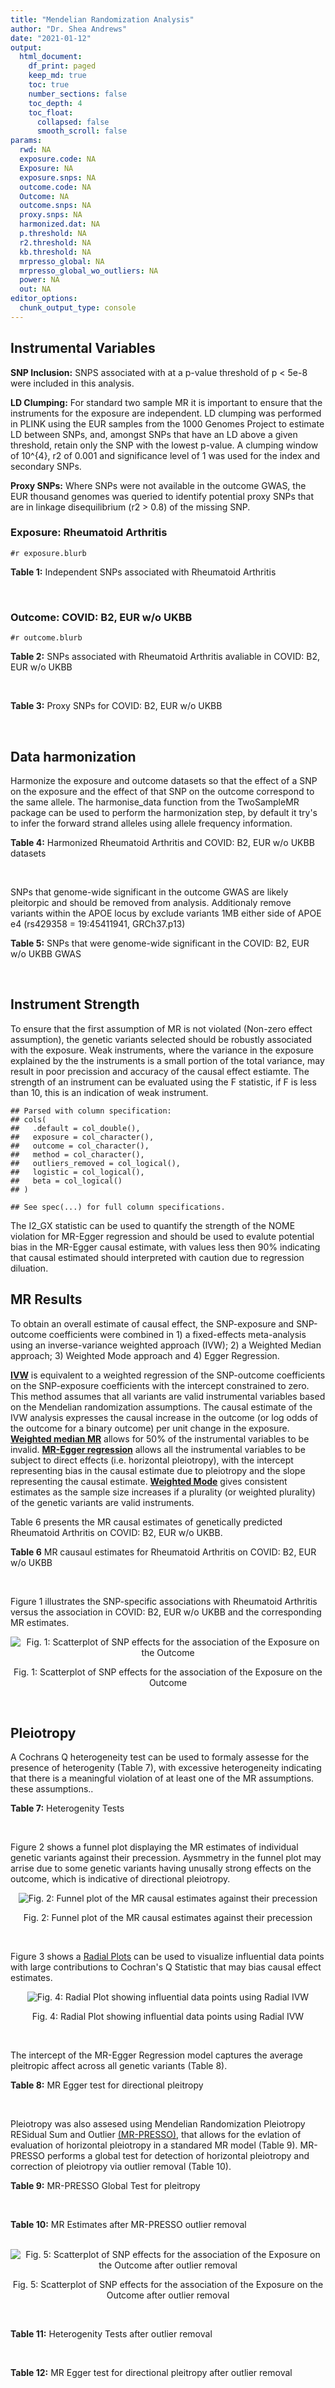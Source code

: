 ```yaml
---
title: "Mendelian Randomization Analysis"
author: "Dr. Shea Andrews"
date: "2021-01-12"
output:
  html_document:
    df_print: paged
    keep_md: true
    toc: true
    number_sections: false
    toc_depth: 4
    toc_float:
      collapsed: false
      smooth_scroll: false
params:
  rwd: NA
  exposure.code: NA
  Exposure: NA
  exposure.snps: NA
  outcome.code: NA
  Outcome: NA
  outcome.snps: NA
  proxy.snps: NA
  harmonized.dat: NA
  p.threshold: NA
  r2.threshold: NA
  kb.threshold: NA
  mrpresso_global: NA
  mrpresso_global_wo_outliers: NA
  power: NA
  out: NA
editor_options:
  chunk_output_type: console
---
```







## Instrumental Variables
**SNP Inclusion:** SNPS associated with at a p-value threshold of p < 5e-8 were included in this analysis.
<br>

**LD Clumping:** For standard two sample MR it is important to ensure that the instruments for the exposure are independent. LD clumping was performed in PLINK using the EUR samples from the 1000 Genomes Project to estimate LD between SNPs, and, amongst SNPs that have an LD above a given threshold, retain only the SNP with the lowest p-value. A clumping window of 10^{4}, r2 of 0.001 and significance level of 1 was used for the index and secondary SNPs.
<br>

**Proxy SNPs:** Where SNPs were not available in the outcome GWAS, the EUR thousand genomes was queried to identify potential proxy SNPs that are in linkage disequilibrium (r2 > 0.8) of the missing SNP.
<br>

### Exposure: Rheumatoid Arthritis
`#r exposure.blurb`
<br>

**Table 1:** Independent SNPs associated with Rheumatoid Arthritis
<div data-pagedtable="false">
  <script data-pagedtable-source type="application/json">
{"columns":[{"label":["SNP"],"name":[1],"type":["chr"],"align":["left"]},{"label":["CHROM"],"name":[2],"type":["dbl"],"align":["right"]},{"label":["POS"],"name":[3],"type":["dbl"],"align":["right"]},{"label":["REF"],"name":[4],"type":["chr"],"align":["left"]},{"label":["ALT"],"name":[5],"type":["chr"],"align":["left"]},{"label":["AF"],"name":[6],"type":["dbl"],"align":["right"]},{"label":["BETA"],"name":[7],"type":["dbl"],"align":["right"]},{"label":["SE"],"name":[8],"type":["dbl"],"align":["right"]},{"label":["Z"],"name":[9],"type":["dbl"],"align":["right"]},{"label":["P"],"name":[10],"type":["dbl"],"align":["right"]},{"label":["N"],"name":[11],"type":["dbl"],"align":["right"]},{"label":["TRAIT"],"name":[12],"type":["chr"],"align":["left"]}],"data":[{"1":"rs187786174","2":"1","3":"2523811","4":"G","5":"A","6":"0.0204778","7":"-0.11653382","8":"0.015306122","9":"-7.613543","10":"2.2e-10","11":"58284","12":"Rheumatoid_Arthritis"},{"1":"rs2240336","2":"1","3":"17674402","4":"C","5":"T","6":"0.3954930","7":"-0.10536052","8":"0.015306122","9":"-6.883554","10":"1.4e-09","11":"58284","12":"Rheumatoid_Arthritis"},{"1":"rs28411352","2":"1","3":"38278579","4":"C","5":"T","6":"0.2434500","7":"0.10436002","8":"0.022959184","9":"4.545458","10":"5.2e-09","11":"58284","12":"Rheumatoid_Arthritis"},{"1":"rs2476601","2":"1","3":"114377568","4":"A","5":"G","6":"0.8679250","7":"-0.59332700","8":"0.043367347","9":"-13.681400","10":"1.6e-149","11":"58284","12":"Rheumatoid_Arthritis"},{"1":"rs61828284","2":"1","3":"173299743","4":"C","5":"T","6":"0.0550693","7":"-0.19845094","8":"0.028061224","9":"-7.072070","10":"8.7e-09","11":"58284","12":"Rheumatoid_Arthritis"},{"1":"rs34695944","2":"2","3":"61124850","4":"T","5":"C","6":"0.3807150","7":"0.11653400","8":"0.015306122","9":"7.613540","10":"4.4e-14","11":"58284","12":"Rheumatoid_Arthritis"},{"1":"rs2661798","2":"2","3":"65635688","4":"A","5":"T","6":"0.3834450","7":"0.09431070","8":"0.015306122","9":"6.161630","10":"1.1e-09","11":"58284","12":"Rheumatoid_Arthritis"},{"1":"rs9653442","2":"2","3":"100825367","4":"C","5":"T","6":"0.5316020","7":"-0.10536052","8":"0.015306122","9":"-6.883554","10":"3.6e-12","11":"58284","12":"Rheumatoid_Arthritis"},{"1":"rs13426947","2":"2","3":"191933254","4":"G","5":"A","6":"0.1827410","7":"0.13102826","8":"0.022959184","9":"5.707009","10":"2.4e-12","11":"58284","12":"Rheumatoid_Arthritis"},{"1":"rs3087243","2":"2","3":"204738919","4":"G","5":"A","6":"0.3997100","7":"-0.13926207","8":"0.015306122","9":"-9.098455","10":"9.2e-20","11":"58284","12":"Rheumatoid_Arthritis"},{"1":"rs4452313","2":"3","3":"17047032","4":"A","5":"T","6":"0.2911230","7":"0.10536100","8":"0.015306122","9":"6.883550","10":"2.7e-10","11":"58284","12":"Rheumatoid_Arthritis"},{"1":"rs9310852","2":"3","3":"27784997","4":"A","5":"G","6":"0.4663500","7":"0.08338160","8":"0.015306122","9":"5.447600","10":"3.2e-08","11":"58284","12":"Rheumatoid_Arthritis"},{"1":"rs73081554","2":"3","3":"58302935","4":"C","5":"T","6":"0.0746377","7":"0.16551444","8":"0.035714286","9":"4.634404","10":"4.7e-08","11":"58284","12":"Rheumatoid_Arthritis"},{"1":"rs34046593","2":"4","3":"26111593","4":"G","5":"A","6":"0.2991580","7":"0.13976194","8":"0.020408163","9":"6.848335","10":"9.2e-17","11":"58284","12":"Rheumatoid_Arthritis"},{"1":"rs7731626","2":"5","3":"55444683","4":"G","5":"A","6":"0.3155110","7":"-0.19845094","8":"0.017857143","9":"-11.113253","10":"7.9e-23","11":"58284","12":"Rheumatoid_Arthritis"},{"1":"rs2561477","2":"5","3":"102608924","4":"G","5":"A","6":"0.3092130","7":"-0.10536052","8":"0.015306122","9":"-6.883554","10":"5.2e-10","11":"58284","12":"Rheumatoid_Arthritis"},{"1":"rs75599496","2":"6","3":"29205139","4":"G","5":"A","6":"0.0732724","7":"0.26236426","8":"0.038265306","9":"6.856453","10":"9.3e-18","11":"58284","12":"Rheumatoid_Arthritis"},{"1":"rs73432769","2":"6","3":"30716170","4":"C","5":"T","6":"0.0184850","7":"0.35065687","8":"0.066326531","9":"5.286827","10":"2.3e-13","11":"58284","12":"Rheumatoid_Arthritis"},{"1":"rs7754520","2":"6","3":"31906505","4":"C","5":"T","6":"0.0691295","7":"-0.57981850","8":"0.017857143","9":"-32.469836","10":"2.5e-75","11":"58284","12":"Rheumatoid_Arthritis"},{"1":"rs9296009","2":"6","3":"32114515","4":"A","5":"T","6":"0.1878170","7":"0.59783700","8":"0.007653061","9":"78.117400","10":"1.0e-250","11":"58284","12":"Rheumatoid_Arthritis"},{"1":"rs2858329","2":"6","3":"32658801","4":"A","5":"G","6":"0.4728350","7":"0.47803600","8":"0.010204082","9":"46.847500","10":"4.9e-204","11":"58284","12":"Rheumatoid_Arthritis"},{"1":"rs9277398","2":"6","3":"33051280","4":"T","5":"C","6":"0.2576700","7":"-0.35065700","8":"0.025510204","9":"-13.745700","10":"1.3e-86","11":"58284","12":"Rheumatoid_Arthritis"},{"1":"rs9277956","2":"6","3":"33211790","4":"G","5":"C","6":"0.1124360","7":"0.24846100","8":"0.017857143","9":"13.913800","10":"1.1e-32","11":"58284","12":"Rheumatoid_Arthritis"},{"1":"rs3799963","2":"6","3":"44231479","4":"G","5":"C","6":"0.0456204","7":"0.28768200","8":"0.038265306","9":"7.518090","10":"3.3e-08","11":"58284","12":"Rheumatoid_Arthritis"},{"1":"rs17264332","2":"6","3":"138005515","4":"A","5":"G","6":"0.2031930","7":"0.16251900","8":"0.015306122","9":"10.617900","10":"7.1e-19","11":"58284","12":"Rheumatoid_Arthritis"},{"1":"rs212389","2":"6","3":"159489791","4":"G","5":"A","6":"0.6965900","7":"0.09531018","8":"0.017857143","9":"5.337370","10":"1.1e-09","11":"58284","12":"Rheumatoid_Arthritis"},{"1":"rs1571878","2":"6","3":"167540842","4":"C","5":"T","6":"0.5631370","7":"-0.11653382","8":"0.012755102","9":"-9.136251","10":"4.9e-15","11":"58284","12":"Rheumatoid_Arthritis"},{"1":"rs3778753","2":"7","3":"128580042","4":"A","5":"G","6":"0.4340900","7":"0.11653400","8":"0.012755102","9":"9.136250","10":"4.2e-12","11":"58284","12":"Rheumatoid_Arthritis"},{"1":"rs11574914","2":"9","3":"34710338","4":"G","5":"A","6":"0.2992700","7":"0.12221763","8":"0.017857143","9":"6.844187","10":"1.5e-13","11":"58284","12":"Rheumatoid_Arthritis"},{"1":"rs10985070","2":"9","3":"123636121","4":"C","5":"A","6":"0.5272530","7":"-0.08338161","8":"0.015306122","9":"-5.447598","10":"1.7e-08","11":"58284","12":"Rheumatoid_Arthritis"},{"1":"rs706778","2":"10","3":"6098949","4":"C","5":"T","6":"0.4382760","7":"0.10436002","8":"0.017857143","9":"5.844161","10":"7.1e-12","11":"58284","12":"Rheumatoid_Arthritis"},{"1":"rs537544","2":"10","3":"8108382","4":"C","5":"T","6":"0.6293170","7":"-0.11653382","8":"0.015306122","9":"-7.613543","10":"8.0e-11","11":"58284","12":"Rheumatoid_Arthritis"},{"1":"rs12764378","2":"10","3":"63800004","4":"G","5":"A","6":"0.1825770","7":"0.13102826","8":"0.020408163","9":"6.420385","10":"1.9e-13","11":"58284","12":"Rheumatoid_Arthritis"},{"1":"rs10790268","2":"11","3":"118729391","4":"A","5":"G","6":"0.7762200","7":"0.16251900","8":"0.017857143","9":"9.101060","10":"3.3e-15","11":"58284","12":"Rheumatoid_Arthritis"},{"1":"rs9603608","2":"13","3":"40318819","4":"A","5":"C","6":"0.3852190","7":"-0.10436000","8":"0.017857143","9":"-5.844160","10":"7.6e-11","11":"58284","12":"Rheumatoid_Arthritis"},{"1":"rs8032939","2":"15","3":"38834033","4":"T","5":"C","6":"0.2649730","7":"0.11653400","8":"0.015306122","9":"7.613540","10":"2.4e-12","11":"58284","12":"Rheumatoid_Arthritis"},{"1":"rs8026898","2":"15","3":"69991417","4":"G","5":"A","6":"0.2595490","7":"0.14842001","8":"0.017857143","9":"8.311520","10":"2.4e-17","11":"58284","12":"Rheumatoid_Arthritis"},{"1":"rs13330176","2":"16","3":"86019087","4":"T","5":"A","6":"0.2022250","7":"0.11332869","8":"0.022959184","9":"4.936094","10":"9.0e-09","11":"58284","12":"Rheumatoid_Arthritis"},{"1":"rs59716545","2":"17","3":"38031857","4":"T","5":"G","6":"0.4167600","7":"0.09431070","8":"0.015306122","9":"6.161630","10":"2.0e-09","11":"58284","12":"Rheumatoid_Arthritis"},{"1":"rs592390","2":"18","3":"12822314","4":"T","5":"C","6":"0.4455140","7":"-0.09531020","8":"0.017857143","9":"-5.337370","10":"3.8e-09","11":"58284","12":"Rheumatoid_Arthritis"},{"1":"rs74956615","2":"19","3":"10427721","4":"T","5":"A","6":"0.0428850","7":"-0.37106368","8":"0.033163265","9":"-11.188997","10":"3.3e-16","11":"58284","12":"Rheumatoid_Arthritis"},{"1":"rs4239702","2":"20","3":"44749251","4":"T","5":"C","6":"0.7548950","7":"0.13926200","8":"0.015306122","9":"9.098460","10":"4.2e-14","11":"58284","12":"Rheumatoid_Arthritis"},{"1":"rs8133843","2":"21","3":"36738242","4":"G","5":"A","6":"0.6307830","7":"0.09531018","8":"0.020408163","9":"4.670199","10":"6.0e-09","11":"58284","12":"Rheumatoid_Arthritis"},{"1":"rs225433","2":"21","3":"43809418","4":"C","5":"G","6":"0.2398330","7":"-0.12783337","8":"0.020408163","9":"-6.263835","10":"1.8e-08","11":"58284","12":"Rheumatoid_Arthritis"},{"1":"rs2069235","2":"22","3":"39747780","4":"G","5":"A","6":"0.3169090","7":"0.10436002","8":"0.017857143","9":"5.844161","10":"3.0e-10","11":"58284","12":"Rheumatoid_Arthritis"}],"options":{"columns":{"min":{},"max":[10]},"rows":{"min":[10],"max":[10]},"pages":{}}}
  </script>
</div>
<br>

### Outcome: COVID: B2, EUR w/o UKBB
`#r outcome.blurb`
<br>

**Table 2:** SNPs associated with Rheumatoid Arthritis avaliable in COVID: B2, EUR w/o UKBB
<div data-pagedtable="false">
  <script data-pagedtable-source type="application/json">
{"columns":[{"label":["SNP"],"name":[1],"type":["chr"],"align":["left"]},{"label":["CHROM"],"name":[2],"type":["dbl"],"align":["right"]},{"label":["POS"],"name":[3],"type":["dbl"],"align":["right"]},{"label":["REF"],"name":[4],"type":["chr"],"align":["left"]},{"label":["ALT"],"name":[5],"type":["chr"],"align":["left"]},{"label":["AF"],"name":[6],"type":["dbl"],"align":["right"]},{"label":["BETA"],"name":[7],"type":["dbl"],"align":["right"]},{"label":["SE"],"name":[8],"type":["dbl"],"align":["right"]},{"label":["Z"],"name":[9],"type":["dbl"],"align":["right"]},{"label":["P"],"name":[10],"type":["dbl"],"align":["right"]},{"label":["N"],"name":[11],"type":["dbl"],"align":["right"]},{"label":["TRAIT"],"name":[12],"type":["chr"],"align":["left"]}],"data":[{"1":"rs2240336","2":"1","3":"17674402","4":"C","5":"T","6":"0.41500","7":"0.02894000","8":"0.020266","9":"1.42800750","10":"1.533e-01","11":"1557411","12":"COVID_B2__EUR_w/o_UKBB"},{"1":"rs28411352","2":"1","3":"38278579","4":"C","5":"T","6":"0.25710","7":"-0.07038800","8":"0.023744","9":"-2.96445418","10":"3.032e-03","11":"1557411","12":"COVID_B2__EUR_w/o_UKBB"},{"1":"rs2476601","2":"1","3":"114377568","4":"A","5":"G","6":"0.88150","7":"-0.00410340","8":"0.037899","9":"-0.10827199","10":"9.138e-01","11":"1554809","12":"COVID_B2__EUR_w/o_UKBB"},{"1":"rs61828284","2":"1","3":"173299743","4":"C","5":"T","6":"0.07171","7":"0.03184500","8":"0.039204","9":"0.81228956","10":"4.166e-01","11":"1556790","12":"COVID_B2__EUR_w/o_UKBB"},{"1":"rs34695944","2":"2","3":"61124850","4":"T","5":"C","6":"0.36140","7":"-0.01374700","8":"0.020805","9":"-0.66075463","10":"5.088e-01","11":"1557411","12":"COVID_B2__EUR_w/o_UKBB"},{"1":"rs2661798","2":"2","3":"65635688","4":"A","5":"T","6":"0.42630","7":"-0.05113900","8":"0.023510","9":"-2.17520204","10":"2.962e-02","11":"1546734","12":"COVID_B2__EUR_w/o_UKBB"},{"1":"rs9653442","2":"2","3":"100825367","4":"C","5":"T","6":"0.53450","7":"-0.03000300","8":"0.020086","9":"-1.49372697","10":"1.352e-01","11":"1557411","12":"COVID_B2__EUR_w/o_UKBB"},{"1":"rs13426947","2":"2","3":"191933254","4":"G","5":"A","6":"0.20060","7":"0.01735200","8":"0.025041","9":"0.69294357","10":"4.883e-01","11":"1557411","12":"COVID_B2__EUR_w/o_UKBB"},{"1":"rs3087243","2":"2","3":"204738919","4":"G","5":"A","6":"0.41410","7":"-0.03415200","8":"0.019984","9":"-1.70896717","10":"8.746e-02","11":"1556798","12":"COVID_B2__EUR_w/o_UKBB"},{"1":"rs4452313","2":"3","3":"17047032","4":"A","5":"T","6":"0.29760","7":"-0.02156400","8":"0.021537","9":"-1.00125366","10":"3.167e-01","11":"1557411","12":"COVID_B2__EUR_w/o_UKBB"},{"1":"rs9310852","2":"3","3":"27784997","4":"A","5":"G","6":"0.46250","7":"-0.00385770","8":"0.022968","9":"-0.16795977","10":"8.666e-01","11":"1547355","12":"COVID_B2__EUR_w/o_UKBB"},{"1":"rs73081554","2":"3","3":"58302935","4":"C","5":"T","6":"0.06874","7":"-0.02933700","8":"0.048565","9":"-0.60407701","10":"5.458e-01","11":"1547355","12":"COVID_B2__EUR_w/o_UKBB"},{"1":"rs34046593","2":"4","3":"26111593","4":"G","5":"A","6":"0.29980","7":"0.03094600","8":"0.024306","9":"1.27318358","10":"2.029e-01","11":"1547355","12":"COVID_B2__EUR_w/o_UKBB"},{"1":"rs7731626","2":"5","3":"55444683","4":"G","5":"A","6":"0.35440","7":"0.00047532","8":"0.021404","9":"0.02220706","10":"9.823e-01","11":"1556177","12":"COVID_B2__EUR_w/o_UKBB"},{"1":"rs2561477","2":"5","3":"102608924","4":"G","5":"A","6":"0.31260","7":"0.01215700","8":"0.024499","9":"0.49622434","10":"6.197e-01","11":"1547355","12":"COVID_B2__EUR_w/o_UKBB"},{"1":"rs75599496","2":"6","3":"29205139","4":"G","5":"A","6":"0.06636","7":"-0.02868000","8":"0.045501","9":"-0.63031582","10":"5.285e-01","11":"1557411","12":"COVID_B2__EUR_w/o_UKBB"},{"1":"rs73432769","2":"6","3":"30716170","4":"C","5":"T","6":"0.02296","7":"0.04534000","8":"0.064339","9":"0.70470477","10":"4.810e-01","11":"1557411","12":"COVID_B2__EUR_w/o_UKBB"},{"1":"rs7754520","2":"6","3":"31906505","4":"C","5":"T","6":"0.08530","7":"0.03086500","8":"0.034632","9":"0.89122777","10":"3.728e-01","11":"1556798","12":"COVID_B2__EUR_w/o_UKBB"},{"1":"rs9296009","2":"6","3":"32114515","4":"A","5":"T","6":"0.20770","7":"0.00922050","8":"0.030247","9":"0.30484015","10":"7.605e-01","11":"1547355","12":"COVID_B2__EUR_w/o_UKBB"},{"1":"rs9277398","2":"6","3":"33051280","4":"T","5":"C","6":"0.28760","7":"0.04561800","8":"0.026159","9":"1.74387400","10":"8.117e-02","11":"1543793","12":"COVID_B2__EUR_w/o_UKBB"},{"1":"rs9277956","2":"6","3":"33211790","4":"G","5":"C","6":"0.14580","7":"-0.00423170","8":"0.032223","9":"-0.13132545","10":"8.955e-01","11":"1308023","12":"COVID_B2__EUR_w/o_UKBB"},{"1":"rs3799963","2":"6","3":"44231479","4":"G","5":"C","6":"0.04596","7":"-0.06932200","8":"0.062087","9":"-1.11653003","10":"2.642e-01","11":"1546742","12":"COVID_B2__EUR_w/o_UKBB"},{"1":"rs17264332","2":"6","3":"138005515","4":"A","5":"G","6":"0.20130","7":"-0.01238600","8":"0.024989","9":"-0.49565809","10":"6.201e-01","11":"1557411","12":"COVID_B2__EUR_w/o_UKBB"},{"1":"rs212389","2":"6","3":"159489791","4":"G","5":"A","6":"0.64570","7":"0.01298700","8":"0.020885","9":"0.62183385","10":"5.341e-01","11":"1556798","12":"COVID_B2__EUR_w/o_UKBB"},{"1":"rs1571878","2":"6","3":"167540842","4":"C","5":"T","6":"0.55510","7":"-0.01472700","8":"0.020384","9":"-0.72247841","10":"4.700e-01","11":"1556790","12":"COVID_B2__EUR_w/o_UKBB"},{"1":"rs3778753","2":"7","3":"128580042","4":"A","5":"G","6":"0.46040","7":"0.01778200","8":"0.023411","9":"0.75955747","10":"4.475e-01","11":"1546742","12":"COVID_B2__EUR_w/o_UKBB"},{"1":"rs11574914","2":"9","3":"34710338","4":"G","5":"A","6":"0.31760","7":"-0.01230800","8":"0.024761","9":"-0.49707201","10":"6.191e-01","11":"1529761","12":"COVID_B2__EUR_w/o_UKBB"},{"1":"rs10985070","2":"9","3":"123636121","4":"C","5":"A","6":"0.55540","7":"0.04156400","8":"0.023030","9":"1.80477638","10":"7.111e-02","11":"1547355","12":"COVID_B2__EUR_w/o_UKBB"},{"1":"rs706778","2":"10","3":"6098949","4":"C","5":"T","6":"0.43040","7":"0.02217100","8":"0.020283","9":"1.09308288","10":"2.744e-01","11":"1557411","12":"COVID_B2__EUR_w/o_UKBB"},{"1":"rs537544","2":"10","3":"8108382","4":"C","5":"T","6":"0.61600","7":"0.00437910","8":"0.024061","9":"0.18199992","10":"8.556e-01","11":"1546121","12":"COVID_B2__EUR_w/o_UKBB"},{"1":"rs12764378","2":"10","3":"63800004","4":"G","5":"A","6":"0.21090","7":"-0.01771400","8":"0.023749","9":"-0.74588404","10":"4.557e-01","11":"1557411","12":"COVID_B2__EUR_w/o_UKBB"},{"1":"rs10790268","2":"11","3":"118729391","4":"A","5":"G","6":"0.80180","7":"-0.01062300","8":"0.026064","9":"-0.40757366","10":"6.836e-01","11":"1554795","12":"COVID_B2__EUR_w/o_UKBB"},{"1":"rs9603608","2":"13","3":"40318819","4":"A","5":"C","6":"0.34730","7":"-0.02857400","8":"0.022009","9":"-1.29828706","10":"1.942e-01","11":"1554795","12":"COVID_B2__EUR_w/o_UKBB"},{"1":"rs8032939","2":"15","3":"38834033","4":"T","5":"C","6":"0.25270","7":"-0.02356800","8":"0.022832","9":"-1.03223546","10":"3.020e-01","11":"1557411","12":"COVID_B2__EUR_w/o_UKBB"},{"1":"rs8026898","2":"15","3":"69991417","4":"G","5":"A","6":"0.26910","7":"0.01192300","8":"0.022507","9":"0.52974630","10":"5.963e-01","11":"1557411","12":"COVID_B2__EUR_w/o_UKBB"},{"1":"rs13330176","2":"16","3":"86019087","4":"T","5":"A","6":"0.21810","7":"0.01597400","8":"0.027893","9":"0.57268849","10":"5.668e-01","11":"1547355","12":"COVID_B2__EUR_w/o_UKBB"},{"1":"rs59716545","2":"17","3":"38031857","4":"T","5":"G","6":"0.45160","7":"0.02946500","8":"0.020894","9":"1.41021346","10":"1.585e-01","11":"847860","12":"COVID_B2__EUR_w/o_UKBB"},{"1":"rs592390","2":"18","3":"12822314","4":"T","5":"C","6":"0.45280","7":"0.02667000","8":"0.020221","9":"1.31892587","10":"1.872e-01","11":"1557411","12":"COVID_B2__EUR_w/o_UKBB"},{"1":"rs74956615","2":"19","3":"10427721","4":"T","5":"A","6":"0.04798","7":"0.34195000","8":"0.046164","9":"7.40728706","10":"1.290e-13","11":"1264172","12":"COVID_B2__EUR_w/o_UKBB"},{"1":"rs4239702","2":"20","3":"44749251","4":"T","5":"C","6":"0.72070","7":"-0.00062131","8":"0.021995","9":"-0.02824778","10":"9.775e-01","11":"1557411","12":"COVID_B2__EUR_w/o_UKBB"},{"1":"rs8133843","2":"21","3":"36738242","4":"G","5":"A","6":"0.61870","7":"0.03377600","8":"0.023704","9":"1.42490719","10":"1.542e-01","11":"1546734","12":"COVID_B2__EUR_w/o_UKBB"},{"1":"rs225433","2":"21","3":"43809418","4":"C","5":"G","6":"0.22010","7":"-0.04377200","8":"0.032837","9":"-1.33300850","10":"1.825e-01","11":"1525911","12":"COVID_B2__EUR_w/o_UKBB"},{"1":"rs2069235","2":"22","3":"39747780","4":"G","5":"A","6":"0.30030","7":"-0.01777000","8":"0.022189","9":"-0.80084727","10":"4.232e-01","11":"1557411","12":"COVID_B2__EUR_w/o_UKBB"},{"1":"rs187786174","2":"NA","3":"NA","4":"NA","5":"NA","6":"NA","7":"NA","8":"NA","9":"NA","10":"NA","11":"NA","12":"NA"},{"1":"rs2858329","2":"NA","3":"NA","4":"NA","5":"NA","6":"NA","7":"NA","8":"NA","9":"NA","10":"NA","11":"NA","12":"NA"}],"options":{"columns":{"min":{},"max":[10]},"rows":{"min":[10],"max":[10]},"pages":{}}}
  </script>
</div>
<br>

**Table 3:** Proxy SNPs for COVID: B2, EUR w/o UKBB
<div data-pagedtable="false">
  <script data-pagedtable-source type="application/json">
{"columns":[{"label":["target_snp"],"name":[1],"type":["chr"],"align":["left"]},{"label":["proxy_snp"],"name":[2],"type":["chr"],"align":["left"]},{"label":["ld.r2"],"name":[3],"type":["dbl"],"align":["right"]},{"label":["Dprime"],"name":[4],"type":["dbl"],"align":["right"]},{"label":["PHASE"],"name":[5],"type":["chr"],"align":["left"]},{"label":["X12"],"name":[6],"type":["lgl"],"align":["right"]},{"label":["CHROM"],"name":[7],"type":["dbl"],"align":["right"]},{"label":["POS"],"name":[8],"type":["dbl"],"align":["right"]},{"label":["REF.proxy"],"name":[9],"type":["chr"],"align":["left"]},{"label":["ALT.proxy"],"name":[10],"type":["chr"],"align":["left"]},{"label":["AF"],"name":[11],"type":["dbl"],"align":["right"]},{"label":["BETA"],"name":[12],"type":["dbl"],"align":["right"]},{"label":["SE"],"name":[13],"type":["dbl"],"align":["right"]},{"label":["Z"],"name":[14],"type":["dbl"],"align":["right"]},{"label":["P"],"name":[15],"type":["dbl"],"align":["right"]},{"label":["N"],"name":[16],"type":["dbl"],"align":["right"]},{"label":["TRAIT"],"name":[17],"type":["chr"],"align":["left"]},{"label":["ref"],"name":[18],"type":["chr"],"align":["left"]},{"label":["ref.proxy"],"name":[19],"type":["chr"],"align":["left"]},{"label":["alt"],"name":[20],"type":["chr"],"align":["left"]},{"label":["alt.proxy"],"name":[21],"type":["chr"],"align":["left"]},{"label":["ALT"],"name":[22],"type":["chr"],"align":["left"]},{"label":["REF"],"name":[23],"type":["chr"],"align":["left"]},{"label":["proxy.outcome"],"name":[24],"type":["lgl"],"align":["right"]}],"data":[{"1":"rs187786174","2":"rs745368","3":"0.990767","4":"1","5":"AT/GC","6":"NA","7":"1","8":"2524205","9":"C","10":"T","11":"0.3208","12":"0.002967","13":"0.022345","14":"0.1327814","15":"0.8944","16":"1554182","17":"COVID_B2__EUR_w/o_UKBB","18":"A","19":"T","20":"G","21":"C","22":"A","23":"G","24":"TRUE"},{"1":"rs2858329","2":"rs9275101","3":"0.988131","4":"1","5":"AG/GA","6":"NA","7":"6","8":"32649355","9":"G","10":"A","11":"0.4667","12":"-0.021067","13":"0.024265","14":"-0.8682052","15":"0.3853","16":"1543793","17":"COVID_B2__EUR_w/o_UKBB","18":"A","19":"G","20":"G","21":"A","22":"G","23":"A","24":"TRUE"}],"options":{"columns":{"min":{},"max":[10]},"rows":{"min":[10],"max":[10]},"pages":{}}}
  </script>
</div>
<br>

## Data harmonization
Harmonize the exposure and outcome datasets so that the effect of a SNP on the exposure and the effect of that SNP on the outcome correspond to the same allele. The harmonise_data function from the TwoSampleMR package can be used to perform the harmonization step, by default it try's to infer the forward strand alleles using allele frequency information.
<br>

**Table 4:** Harmonized Rheumatoid Arthritis and COVID: B2, EUR w/o UKBB datasets
<div data-pagedtable="false">
  <script data-pagedtable-source type="application/json">
{"columns":[{"label":["SNP"],"name":[1],"type":["chr"],"align":["left"]},{"label":["effect_allele.exposure"],"name":[2],"type":["chr"],"align":["left"]},{"label":["other_allele.exposure"],"name":[3],"type":["chr"],"align":["left"]},{"label":["effect_allele.outcome"],"name":[4],"type":["chr"],"align":["left"]},{"label":["other_allele.outcome"],"name":[5],"type":["chr"],"align":["left"]},{"label":["beta.exposure"],"name":[6],"type":["dbl"],"align":["right"]},{"label":["beta.outcome"],"name":[7],"type":["dbl"],"align":["right"]},{"label":["eaf.exposure"],"name":[8],"type":["dbl"],"align":["right"]},{"label":["eaf.outcome"],"name":[9],"type":["dbl"],"align":["right"]},{"label":["remove"],"name":[10],"type":["lgl"],"align":["right"]},{"label":["palindromic"],"name":[11],"type":["lgl"],"align":["right"]},{"label":["ambiguous"],"name":[12],"type":["lgl"],"align":["right"]},{"label":["id.outcome"],"name":[13],"type":["chr"],"align":["left"]},{"label":["chr.outcome"],"name":[14],"type":["dbl"],"align":["right"]},{"label":["pos.outcome"],"name":[15],"type":["dbl"],"align":["right"]},{"label":["se.outcome"],"name":[16],"type":["dbl"],"align":["right"]},{"label":["z.outcome"],"name":[17],"type":["dbl"],"align":["right"]},{"label":["pval.outcome"],"name":[18],"type":["dbl"],"align":["right"]},{"label":["samplesize.outcome"],"name":[19],"type":["dbl"],"align":["right"]},{"label":["outcome"],"name":[20],"type":["chr"],"align":["left"]},{"label":["mr_keep.outcome"],"name":[21],"type":["lgl"],"align":["right"]},{"label":["pval_origin.outcome"],"name":[22],"type":["chr"],"align":["left"]},{"label":["chr.exposure"],"name":[23],"type":["dbl"],"align":["right"]},{"label":["pos.exposure"],"name":[24],"type":["dbl"],"align":["right"]},{"label":["se.exposure"],"name":[25],"type":["dbl"],"align":["right"]},{"label":["z.exposure"],"name":[26],"type":["dbl"],"align":["right"]},{"label":["pval.exposure"],"name":[27],"type":["dbl"],"align":["right"]},{"label":["samplesize.exposure"],"name":[28],"type":["dbl"],"align":["right"]},{"label":["exposure"],"name":[29],"type":["chr"],"align":["left"]},{"label":["mr_keep.exposure"],"name":[30],"type":["lgl"],"align":["right"]},{"label":["pval_origin.exposure"],"name":[31],"type":["chr"],"align":["left"]},{"label":["id.exposure"],"name":[32],"type":["chr"],"align":["left"]},{"label":["action"],"name":[33],"type":["dbl"],"align":["right"]},{"label":["mr_keep"],"name":[34],"type":["lgl"],"align":["right"]},{"label":["pt"],"name":[35],"type":["dbl"],"align":["right"]},{"label":["pleitropy_keep"],"name":[36],"type":["lgl"],"align":["right"]},{"label":["mrpresso_RSSobs"],"name":[37],"type":["dbl"],"align":["right"]},{"label":["mrpresso_pval"],"name":[38],"type":["chr"],"align":["left"]},{"label":["mrpresso_keep"],"name":[39],"type":["lgl"],"align":["right"]}],"data":[{"1":"rs10790268","2":"G","3":"A","4":"G","5":"A","6":"0.16251900","7":"-0.01062300","8":"0.7762200","9":"0.80180","10":"FALSE","11":"FALSE","12":"FALSE","13":"7tIlCC","14":"11","15":"118729391","16":"0.026064","17":"-0.40757366","18":"6.836e-01","19":"1554795","20":"covidhgi2020B2v5alleurLeaveUKBB","21":"TRUE","22":"reported","23":"11","24":"118729391","25":"0.017857143","26":"9.101060","27":"3.3e-15","28":"58284","29":"Okada2014rartis","30":"TRUE","31":"reported","32":"ksvfhB","33":"2","34":"TRUE","35":"5e-08","36":"TRUE","37":"1.472388e-05","38":"1","39":"TRUE"},{"1":"rs10985070","2":"A","3":"C","4":"A","5":"C","6":"-0.08338161","7":"0.04156400","8":"0.5272530","9":"0.55540","10":"FALSE","11":"FALSE","12":"FALSE","13":"7tIlCC","14":"9","15":"123636121","16":"0.023030","17":"1.80477638","18":"7.111e-02","19":"1547355","20":"covidhgi2020B2v5alleurLeaveUKBB","21":"TRUE","22":"reported","23":"9","24":"123636121","25":"0.015306122","26":"-5.447598","27":"1.7e-08","28":"58284","29":"Okada2014rartis","30":"TRUE","31":"reported","32":"ksvfhB","33":"2","34":"TRUE","35":"5e-08","36":"TRUE","37":"1.462581e-03","38":"1","39":"TRUE"},{"1":"rs11574914","2":"A","3":"G","4":"A","5":"G","6":"0.12221763","7":"-0.01230800","8":"0.2992700","9":"0.31760","10":"FALSE","11":"FALSE","12":"FALSE","13":"7tIlCC","14":"9","15":"34710338","16":"0.024761","17":"-0.49707201","18":"6.191e-01","19":"1529761","20":"covidhgi2020B2v5alleurLeaveUKBB","21":"TRUE","22":"reported","23":"9","24":"34710338","25":"0.017857143","26":"6.844187","27":"1.5e-13","28":"58284","29":"Okada2014rartis","30":"TRUE","31":"reported","32":"ksvfhB","33":"2","34":"TRUE","35":"5e-08","36":"TRUE","37":"5.226109e-05","38":"1","39":"TRUE"},{"1":"rs12764378","2":"A","3":"G","4":"A","5":"G","6":"0.13102826","7":"-0.01771400","8":"0.1825770","9":"0.21090","10":"FALSE","11":"FALSE","12":"FALSE","13":"7tIlCC","14":"10","15":"63800004","16":"0.023749","17":"-0.74588404","18":"4.557e-01","19":"1557411","20":"covidhgi2020B2v5alleurLeaveUKBB","21":"TRUE","22":"reported","23":"10","24":"63800004","25":"0.020408163","26":"6.420385","27":"1.9e-13","28":"58284","29":"Okada2014rartis","30":"TRUE","31":"reported","32":"ksvfhB","33":"2","34":"TRUE","35":"5e-08","36":"TRUE","37":"1.522746e-04","38":"1","39":"TRUE"},{"1":"rs13330176","2":"A","3":"T","4":"A","5":"T","6":"0.11332869","7":"0.01597400","8":"0.2022250","9":"0.21810","10":"FALSE","11":"TRUE","12":"FALSE","13":"7tIlCC","14":"16","15":"86019087","16":"0.027893","17":"0.57268849","18":"5.668e-01","19":"1547355","20":"covidhgi2020B2v5alleurLeaveUKBB","21":"TRUE","22":"reported","23":"16","24":"86019087","25":"0.022959184","26":"4.936094","27":"9.0e-09","28":"58284","29":"Okada2014rartis","30":"TRUE","31":"reported","32":"ksvfhB","33":"2","34":"TRUE","35":"5e-08","36":"TRUE","37":"4.358170e-04","38":"1","39":"TRUE"},{"1":"rs13426947","2":"A","3":"G","4":"A","5":"G","6":"0.13102826","7":"0.01735200","8":"0.1827410","9":"0.20060","10":"FALSE","11":"FALSE","12":"FALSE","13":"7tIlCC","14":"2","15":"191933254","16":"0.025041","17":"0.69294357","18":"4.883e-01","19":"1557411","20":"covidhgi2020B2v5alleurLeaveUKBB","21":"TRUE","22":"reported","23":"2","24":"191933254","25":"0.022959184","26":"5.707009","27":"2.4e-12","28":"58284","29":"Okada2014rartis","30":"TRUE","31":"reported","32":"ksvfhB","33":"2","34":"TRUE","35":"5e-08","36":"TRUE","37":"5.340155e-04","38":"1","39":"TRUE"},{"1":"rs1571878","2":"T","3":"C","4":"T","5":"C","6":"-0.11653382","7":"-0.01472700","8":"0.5631370","9":"0.55510","10":"FALSE","11":"FALSE","12":"FALSE","13":"7tIlCC","14":"6","15":"167540842","16":"0.020384","17":"-0.72247841","18":"4.700e-01","19":"1556790","20":"covidhgi2020B2v5alleurLeaveUKBB","21":"TRUE","22":"reported","23":"6","24":"167540842","25":"0.012755102","26":"-9.136251","27":"4.9e-15","28":"58284","29":"Okada2014rartis","30":"TRUE","31":"reported","32":"ksvfhB","33":"2","34":"TRUE","35":"5e-08","36":"TRUE","37":"3.952140e-04","38":"1","39":"TRUE"},{"1":"rs17264332","2":"G","3":"A","4":"G","5":"A","6":"0.16251900","7":"-0.01238600","8":"0.2031930","9":"0.20130","10":"FALSE","11":"FALSE","12":"FALSE","13":"7tIlCC","14":"6","15":"138005515","16":"0.024989","17":"-0.49565809","18":"6.201e-01","19":"1557411","20":"covidhgi2020B2v5alleurLeaveUKBB","21":"TRUE","22":"reported","23":"6","24":"138005515","25":"0.015306122","26":"10.617900","27":"7.1e-19","28":"58284","29":"Okada2014rartis","30":"TRUE","31":"reported","32":"ksvfhB","33":"2","34":"TRUE","35":"5e-08","36":"TRUE","37":"3.174190e-05","38":"1","39":"TRUE"},{"1":"rs187786174","2":"A","3":"G","4":"A","5":"G","6":"-0.11653382","7":"0.00296700","8":"0.0204778","9":"0.32080","10":"FALSE","11":"FALSE","12":"FALSE","13":"7tIlCC","14":"1","15":"2524205","16":"0.022345","17":"0.13278138","18":"8.944e-01","19":"1554182","20":"covidhgi2020B2v5alleurLeaveUKBB","21":"TRUE","22":"reported","23":"1","24":"2523811","25":"0.015306122","26":"-7.613543","27":"2.2e-10","28":"58284","29":"Okada2014rartis","30":"TRUE","31":"reported","32":"ksvfhB","33":"2","34":"TRUE","35":"5e-08","36":"TRUE","37":"3.840016e-06","38":"1","39":"TRUE"},{"1":"rs2069235","2":"A","3":"G","4":"A","5":"G","6":"0.10436002","7":"-0.01777000","8":"0.3169090","9":"0.30030","10":"FALSE","11":"FALSE","12":"FALSE","13":"7tIlCC","14":"22","15":"39747780","16":"0.022189","17":"-0.80084727","18":"4.232e-01","19":"1557411","20":"covidhgi2020B2v5alleurLeaveUKBB","21":"TRUE","22":"reported","23":"22","24":"39747780","25":"0.017857143","26":"5.844161","27":"3.0e-10","28":"58284","29":"Okada2014rartis","30":"TRUE","31":"reported","32":"ksvfhB","33":"2","34":"TRUE","35":"5e-08","36":"TRUE","37":"1.819651e-04","38":"1","39":"TRUE"},{"1":"rs212389","2":"A","3":"G","4":"A","5":"G","6":"0.09531018","7":"0.01298700","8":"0.6965900","9":"0.64570","10":"FALSE","11":"FALSE","12":"FALSE","13":"7tIlCC","14":"6","15":"159489791","16":"0.020885","17":"0.62183385","18":"5.341e-01","19":"1556798","20":"covidhgi2020B2v5alleurLeaveUKBB","21":"TRUE","22":"reported","23":"6","24":"159489791","25":"0.017857143","26":"5.337370","27":"1.1e-09","28":"58284","29":"Okada2014rartis","30":"TRUE","31":"reported","32":"ksvfhB","33":"2","34":"TRUE","35":"5e-08","36":"TRUE","37":"2.936168e-04","38":"1","39":"TRUE"},{"1":"rs2240336","2":"T","3":"C","4":"T","5":"C","6":"-0.10536052","7":"0.02894000","8":"0.3954930","9":"0.41500","10":"FALSE","11":"FALSE","12":"FALSE","13":"7tIlCC","14":"1","15":"17674402","16":"0.020266","17":"1.42800750","18":"1.533e-01","19":"1557411","20":"covidhgi2020B2v5alleurLeaveUKBB","21":"TRUE","22":"reported","23":"1","24":"17674402","25":"0.015306122","26":"-6.883554","27":"1.4e-09","28":"58284","29":"Okada2014rartis","30":"TRUE","31":"reported","32":"ksvfhB","33":"2","34":"TRUE","35":"5e-08","36":"TRUE","37":"6.129613e-04","38":"1","39":"TRUE"},{"1":"rs225433","2":"G","3":"C","4":"G","5":"C","6":"-0.12783337","7":"-0.04377200","8":"0.2398330","9":"0.22010","10":"FALSE","11":"TRUE","12":"FALSE","13":"7tIlCC","14":"21","15":"43809418","16":"0.032837","17":"-1.33300850","18":"1.825e-01","19":"1525911","20":"covidhgi2020B2v5alleurLeaveUKBB","21":"TRUE","22":"reported","23":"21","24":"43809418","25":"0.020408163","26":"-6.263835","27":"1.8e-08","28":"58284","29":"Okada2014rartis","30":"TRUE","31":"reported","32":"ksvfhB","33":"2","34":"TRUE","35":"5e-08","36":"TRUE","37":"2.444165e-03","38":"1","39":"TRUE"},{"1":"rs2476601","2":"G","3":"A","4":"G","5":"A","6":"-0.59332700","7":"-0.00410340","8":"0.8679250","9":"0.88150","10":"FALSE","11":"FALSE","12":"FALSE","13":"7tIlCC","14":"1","15":"114377568","16":"0.037899","17":"-0.10827199","18":"9.138e-01","19":"1554809","20":"covidhgi2020B2v5alleurLeaveUKBB","21":"TRUE","22":"reported","23":"1","24":"114377568","25":"0.043367347","26":"-13.681400","27":"1.6e-149","28":"58284","29":"Okada2014rartis","30":"TRUE","31":"reported","32":"ksvfhB","33":"2","34":"TRUE","35":"5e-08","36":"TRUE","37":"1.028304e-03","38":"1","39":"TRUE"},{"1":"rs2561477","2":"A","3":"G","4":"A","5":"G","6":"-0.10536052","7":"0.01215700","8":"0.3092130","9":"0.31260","10":"FALSE","11":"FALSE","12":"FALSE","13":"7tIlCC","14":"5","15":"102608924","16":"0.024499","17":"0.49622434","18":"6.197e-01","19":"1547355","20":"covidhgi2020B2v5alleurLeaveUKBB","21":"TRUE","22":"reported","23":"5","24":"102608924","25":"0.015306122","26":"-6.883554","27":"5.2e-10","28":"58284","29":"Okada2014rartis","30":"TRUE","31":"reported","32":"ksvfhB","33":"2","34":"TRUE","35":"5e-08","36":"TRUE","37":"6.046066e-05","38":"1","39":"TRUE"},{"1":"rs2661798","2":"T","3":"A","4":"T","5":"A","6":"0.09431070","7":"-0.05113900","8":"0.3834450","9":"0.42630","10":"FALSE","11":"TRUE","12":"TRUE","13":"7tIlCC","14":"2","15":"65635688","16":"0.023510","17":"-2.17520204","18":"2.962e-02","19":"1546734","20":"covidhgi2020B2v5alleurLeaveUKBB","21":"TRUE","22":"reported","23":"2","24":"65635688","25":"0.015306122","26":"6.161630","27":"1.1e-09","28":"58284","29":"Okada2014rartis","30":"TRUE","31":"reported","32":"ksvfhB","33":"2","34":"FALSE","35":"5e-08","36":"TRUE","37":"NA","38":"NA","39":"NA"},{"1":"rs28411352","2":"T","3":"C","4":"T","5":"C","6":"0.10436002","7":"-0.07038800","8":"0.2434500","9":"0.25710","10":"FALSE","11":"FALSE","12":"FALSE","13":"7tIlCC","14":"1","15":"38278579","16":"0.023744","17":"-2.96445418","18":"3.032e-03","19":"1557411","20":"covidhgi2020B2v5alleurLeaveUKBB","21":"TRUE","22":"reported","23":"1","24":"38278579","25":"0.022959184","26":"4.545458","27":"5.2e-09","28":"58284","29":"Okada2014rartis","30":"TRUE","31":"reported","32":"ksvfhB","33":"2","34":"TRUE","35":"5e-08","36":"TRUE","37":"4.419811e-03","38":"0.2464","39":"TRUE"},{"1":"rs2858329","2":"G","3":"A","4":"G","5":"A","6":"0.47803600","7":"-0.02106700","8":"0.4728350","9":"0.46670","10":"FALSE","11":"FALSE","12":"FALSE","13":"7tIlCC","14":"6","15":"32649355","16":"0.024265","17":"-0.86820523","18":"3.853e-01","19":"1543793","20":"covidhgi2020B2v5alleurLeaveUKBB","21":"TRUE","22":"reported","23":"6","24":"32658801","25":"0.010204082","26":"46.847500","27":"1.0e-200","28":"58284","29":"Okada2014rartis","30":"TRUE","31":"reported","32":"ksvfhB","33":"2","34":"TRUE","35":"5e-08","36":"TRUE","37":"1.216552e-06","38":"1","39":"TRUE"},{"1":"rs3087243","2":"A","3":"G","4":"A","5":"G","6":"-0.13926207","7":"-0.03415200","8":"0.3997100","9":"0.41410","10":"FALSE","11":"FALSE","12":"FALSE","13":"7tIlCC","14":"2","15":"204738919","16":"0.019984","17":"-1.70896717","18":"8.746e-02","19":"1556798","20":"covidhgi2020B2v5alleurLeaveUKBB","21":"TRUE","22":"reported","23":"2","24":"204738919","25":"0.015306122","26":"-9.098455","27":"9.2e-20","28":"58284","29":"Okada2014rartis","30":"TRUE","31":"reported","32":"ksvfhB","33":"2","34":"TRUE","35":"5e-08","36":"TRUE","37":"1.661926e-03","38":"1","39":"TRUE"},{"1":"rs34046593","2":"A","3":"G","4":"A","5":"G","6":"0.13976194","7":"0.03094600","8":"0.2991580","9":"0.29980","10":"FALSE","11":"FALSE","12":"FALSE","13":"7tIlCC","14":"4","15":"26111593","16":"0.024306","17":"1.27318358","18":"2.029e-01","19":"1547355","20":"covidhgi2020B2v5alleurLeaveUKBB","21":"TRUE","22":"reported","23":"4","24":"26111593","25":"0.020408163","26":"6.848335","27":"9.2e-17","28":"58284","29":"Okada2014rartis","30":"TRUE","31":"reported","32":"ksvfhB","33":"2","34":"TRUE","35":"5e-08","36":"TRUE","37":"1.391172e-03","38":"1","39":"TRUE"},{"1":"rs34695944","2":"C","3":"T","4":"C","5":"T","6":"0.11653400","7":"-0.01374700","8":"0.3807150","9":"0.36140","10":"FALSE","11":"FALSE","12":"FALSE","13":"7tIlCC","14":"2","15":"61124850","16":"0.020805","17":"-0.66075463","18":"5.088e-01","19":"1557411","20":"covidhgi2020B2v5alleurLeaveUKBB","21":"TRUE","22":"reported","23":"2","24":"61124850","25":"0.015306122","26":"7.613540","27":"4.4e-14","28":"58284","29":"Okada2014rartis","30":"TRUE","31":"reported","32":"ksvfhB","33":"2","34":"TRUE","35":"5e-08","36":"TRUE","37":"8.005195e-05","38":"1","39":"TRUE"},{"1":"rs3778753","2":"G","3":"A","4":"G","5":"A","6":"0.11653400","7":"0.01778200","8":"0.4340900","9":"0.46040","10":"FALSE","11":"FALSE","12":"FALSE","13":"7tIlCC","14":"7","15":"128580042","16":"0.023411","17":"0.75955747","18":"4.475e-01","19":"1546742","20":"covidhgi2020B2v5alleurLeaveUKBB","21":"TRUE","22":"reported","23":"7","24":"128580042","25":"0.012755102","26":"9.136250","27":"4.2e-12","28":"58284","29":"Okada2014rartis","30":"TRUE","31":"reported","32":"ksvfhB","33":"2","34":"TRUE","35":"5e-08","36":"TRUE","37":"5.245833e-04","38":"1","39":"TRUE"},{"1":"rs3799963","2":"C","3":"G","4":"C","5":"G","6":"0.28768200","7":"-0.06932200","8":"0.0456204","9":"0.04596","10":"FALSE","11":"TRUE","12":"FALSE","13":"7tIlCC","14":"6","15":"44231479","16":"0.062087","17":"-1.11653003","18":"2.642e-01","19":"1546742","20":"covidhgi2020B2v5alleurLeaveUKBB","21":"TRUE","22":"reported","23":"6","24":"44231479","25":"0.038265306","26":"7.518090","27":"3.3e-08","28":"58284","29":"Okada2014rartis","30":"TRUE","31":"reported","32":"ksvfhB","33":"2","34":"TRUE","35":"5e-08","36":"TRUE","37":"3.326973e-03","38":"1","39":"TRUE"},{"1":"rs4239702","2":"C","3":"T","4":"C","5":"T","6":"0.13926200","7":"-0.00062131","8":"0.7548950","9":"0.72070","10":"FALSE","11":"FALSE","12":"FALSE","13":"7tIlCC","14":"20","15":"44749251","16":"0.021995","17":"-0.02824778","18":"9.775e-01","19":"1557411","20":"covidhgi2020B2v5alleurLeaveUKBB","21":"TRUE","22":"reported","23":"20","24":"44749251","25":"0.015306122","26":"9.098460","27":"4.2e-14","28":"58284","29":"Okada2014rartis","30":"TRUE","31":"reported","32":"ksvfhB","33":"2","34":"TRUE","35":"5e-08","36":"TRUE","37":"2.833396e-05","38":"1","39":"TRUE"},{"1":"rs4452313","2":"T","3":"A","4":"T","5":"A","6":"0.10536100","7":"-0.02156400","8":"0.2911230","9":"0.29760","10":"FALSE","11":"TRUE","12":"FALSE","13":"7tIlCC","14":"3","15":"17047032","16":"0.021537","17":"-1.00125366","18":"3.167e-01","19":"1557411","20":"covidhgi2020B2v5alleurLeaveUKBB","21":"TRUE","22":"reported","23":"3","24":"17047032","25":"0.015306122","26":"6.883550","27":"2.7e-10","28":"58284","29":"Okada2014rartis","30":"TRUE","31":"reported","32":"ksvfhB","33":"2","34":"TRUE","35":"5e-08","36":"TRUE","37":"2.987732e-04","38":"1","39":"TRUE"},{"1":"rs537544","2":"T","3":"C","4":"T","5":"C","6":"-0.11653382","7":"0.00437910","8":"0.6293170","9":"0.61600","10":"FALSE","11":"FALSE","12":"FALSE","13":"7tIlCC","14":"10","15":"8108382","16":"0.024061","17":"0.18199992","18":"8.556e-01","19":"1546121","20":"covidhgi2020B2v5alleurLeaveUKBB","21":"TRUE","22":"reported","23":"10","24":"8108382","25":"0.015306122","26":"-7.613543","27":"8.0e-11","28":"58284","29":"Okada2014rartis","30":"TRUE","31":"reported","32":"ksvfhB","33":"2","34":"TRUE","35":"5e-08","36":"TRUE","37":"2.830265e-07","38":"1","39":"TRUE"},{"1":"rs592390","2":"C","3":"T","4":"C","5":"T","6":"-0.09531020","7":"0.02667000","8":"0.4455140","9":"0.45280","10":"FALSE","11":"FALSE","12":"FALSE","13":"7tIlCC","14":"18","15":"12822314","16":"0.020221","17":"1.31892587","18":"1.872e-01","19":"1557411","20":"covidhgi2020B2v5alleurLeaveUKBB","21":"TRUE","22":"reported","23":"18","24":"12822314","25":"0.017857143","26":"-5.337370","27":"3.8e-09","28":"58284","29":"Okada2014rartis","30":"TRUE","31":"reported","32":"ksvfhB","33":"2","34":"TRUE","35":"5e-08","36":"TRUE","37":"5.221174e-04","38":"1","39":"TRUE"},{"1":"rs59716545","2":"G","3":"T","4":"G","5":"T","6":"0.09431070","7":"0.02946500","8":"0.4167600","9":"0.45160","10":"FALSE","11":"FALSE","12":"FALSE","13":"7tIlCC","14":"17","15":"38031857","16":"0.020894","17":"1.41021346","18":"1.585e-01","19":"847860","20":"covidhgi2020B2v5alleurLeaveUKBB","21":"TRUE","22":"reported","23":"17","24":"38031857","25":"0.015306122","26":"6.161630","27":"2.0e-09","28":"58284","29":"Okada2014rartis","30":"TRUE","31":"reported","32":"ksvfhB","33":"2","34":"TRUE","35":"5e-08","36":"TRUE","37":"1.135441e-03","38":"1","39":"TRUE"},{"1":"rs61828284","2":"T","3":"C","4":"T","5":"C","6":"-0.19845094","7":"0.03184500","8":"0.0550693","9":"0.07171","10":"FALSE","11":"FALSE","12":"FALSE","13":"7tIlCC","14":"1","15":"173299743","16":"0.039204","17":"0.81228956","18":"4.166e-01","19":"1556790","20":"covidhgi2020B2v5alleurLeaveUKBB","21":"TRUE","22":"reported","23":"1","24":"173299743","25":"0.028061224","26":"-7.072070","27":"8.7e-09","28":"58284","29":"Okada2014rartis","30":"TRUE","31":"reported","32":"ksvfhB","33":"2","34":"TRUE","35":"5e-08","36":"TRUE","37":"5.626586e-04","38":"1","39":"TRUE"},{"1":"rs706778","2":"T","3":"C","4":"T","5":"C","6":"0.10436002","7":"0.02217100","8":"0.4382760","9":"0.43040","10":"FALSE","11":"FALSE","12":"FALSE","13":"7tIlCC","14":"10","15":"6098949","16":"0.020283","17":"1.09308288","18":"2.744e-01","19":"1557411","20":"covidhgi2020B2v5alleurLeaveUKBB","21":"TRUE","22":"reported","23":"10","24":"6098949","25":"0.017857143","26":"5.844161","27":"7.1e-12","28":"58284","29":"Okada2014rartis","30":"TRUE","31":"reported","32":"ksvfhB","33":"2","34":"TRUE","35":"5e-08","36":"TRUE","37":"7.200883e-04","38":"1","39":"TRUE"},{"1":"rs73081554","2":"T","3":"C","4":"T","5":"C","6":"0.16551444","7":"-0.02933700","8":"0.0746377","9":"0.06874","10":"FALSE","11":"FALSE","12":"FALSE","13":"7tIlCC","14":"3","15":"58302935","16":"0.048565","17":"-0.60407701","18":"5.458e-01","19":"1547355","20":"covidhgi2020B2v5alleurLeaveUKBB","21":"TRUE","22":"reported","23":"3","24":"58302935","25":"0.035714286","26":"4.634404","27":"4.7e-08","28":"58284","29":"Okada2014rartis","30":"TRUE","31":"reported","32":"ksvfhB","33":"2","34":"TRUE","35":"5e-08","36":"TRUE","37":"5.047877e-04","38":"1","39":"TRUE"},{"1":"rs73432769","2":"T","3":"C","4":"T","5":"C","6":"0.35065687","7":"0.04534000","8":"0.0184850","9":"0.02296","10":"FALSE","11":"FALSE","12":"FALSE","13":"7tIlCC","14":"6","15":"30716170","16":"0.064339","17":"0.70470477","18":"4.810e-01","19":"1557411","20":"covidhgi2020B2v5alleurLeaveUKBB","21":"TRUE","22":"reported","23":"6","24":"30716170","25":"0.066326531","26":"5.286827","27":"2.3e-13","28":"58284","29":"Okada2014rartis","30":"TRUE","31":"reported","32":"ksvfhB","33":"2","34":"TRUE","35":"5e-08","36":"TRUE","37":"3.695292e-03","38":"1","39":"TRUE"},{"1":"rs74956615","2":"A","3":"T","4":"A","5":"T","6":"-0.37106368","7":"0.34195000","8":"0.0428850","9":"0.04798","10":"FALSE","11":"TRUE","12":"FALSE","13":"7tIlCC","14":"19","15":"10427721","16":"0.046164","17":"7.40728706","18":"1.290e-13","19":"1264172","20":"covidhgi2020B2v5alleurLeaveUKBB","21":"TRUE","22":"reported","23":"19","24":"10427721","25":"0.033163265","26":"-11.188997","27":"3.3e-16","28":"58284","29":"Okada2014rartis","30":"TRUE","31":"reported","32":"ksvfhB","33":"2","34":"TRUE","35":"5e-08","36":"TRUE","37":"1.119111e-01","38":"<0.0044","39":"FALSE"},{"1":"rs75599496","2":"A","3":"G","4":"A","5":"G","6":"0.26236426","7":"-0.02868000","8":"0.0732724","9":"0.06636","10":"FALSE","11":"FALSE","12":"FALSE","13":"7tIlCC","14":"6","15":"29205139","16":"0.045501","17":"-0.63031582","18":"5.285e-01","19":"1557411","20":"covidhgi2020B2v5alleurLeaveUKBB","21":"TRUE","22":"reported","23":"6","24":"29205139","25":"0.038265306","26":"6.856453","27":"9.3e-18","28":"58284","29":"Okada2014rartis","30":"TRUE","31":"reported","32":"ksvfhB","33":"2","34":"TRUE","35":"5e-08","36":"TRUE","37":"3.189507e-04","38":"1","39":"TRUE"},{"1":"rs7731626","2":"A","3":"G","4":"A","5":"G","6":"-0.19845094","7":"0.00047532","8":"0.3155110","9":"0.35440","10":"FALSE","11":"FALSE","12":"FALSE","13":"7tIlCC","14":"5","15":"55444683","16":"0.021404","17":"0.02220706","18":"9.823e-01","19":"1556177","20":"covidhgi2020B2v5alleurLeaveUKBB","21":"TRUE","22":"reported","23":"5","24":"55444683","25":"0.017857143","26":"-11.113253","27":"7.9e-23","28":"58284","29":"Okada2014rartis","30":"TRUE","31":"reported","32":"ksvfhB","33":"2","34":"TRUE","35":"5e-08","36":"TRUE","37":"6.635329e-05","38":"1","39":"TRUE"},{"1":"rs7754520","2":"T","3":"C","4":"T","5":"C","6":"-0.57981850","7":"0.03086500","8":"0.0691295","9":"0.08530","10":"FALSE","11":"FALSE","12":"FALSE","13":"7tIlCC","14":"6","15":"31906505","16":"0.034632","17":"0.89122777","18":"3.728e-01","19":"1556798","20":"covidhgi2020B2v5alleurLeaveUKBB","21":"TRUE","22":"reported","23":"6","24":"31906505","25":"0.017857143","26":"-32.469836","27":"2.5e-75","28":"58284","29":"Okada2014rartis","30":"TRUE","31":"reported","32":"ksvfhB","33":"2","34":"TRUE","35":"5e-08","36":"TRUE","37":"5.215041e-05","38":"1","39":"TRUE"},{"1":"rs8026898","2":"A","3":"G","4":"A","5":"G","6":"0.14842001","7":"0.01192300","8":"0.2595490","9":"0.26910","10":"FALSE","11":"FALSE","12":"FALSE","13":"7tIlCC","14":"15","15":"69991417","16":"0.022507","17":"0.52974630","18":"5.963e-01","19":"1557411","20":"covidhgi2020B2v5alleurLeaveUKBB","21":"TRUE","22":"reported","23":"15","24":"69991417","25":"0.017857143","26":"8.311520","27":"2.4e-17","28":"58284","29":"Okada2014rartis","30":"TRUE","31":"reported","32":"ksvfhB","33":"2","34":"TRUE","35":"5e-08","36":"TRUE","37":"3.413934e-04","38":"1","39":"TRUE"},{"1":"rs8032939","2":"C","3":"T","4":"C","5":"T","6":"0.11653400","7":"-0.02356800","8":"0.2649730","9":"0.25270","10":"FALSE","11":"FALSE","12":"FALSE","13":"7tIlCC","14":"15","15":"38834033","16":"0.022832","17":"-1.03223546","18":"3.020e-01","19":"1557411","20":"covidhgi2020B2v5alleurLeaveUKBB","21":"TRUE","22":"reported","23":"15","24":"38834033","25":"0.015306122","26":"7.613540","27":"2.4e-12","28":"58284","29":"Okada2014rartis","30":"TRUE","31":"reported","32":"ksvfhB","33":"2","34":"TRUE","35":"5e-08","36":"TRUE","37":"3.552470e-04","38":"1","39":"TRUE"},{"1":"rs8133843","2":"A","3":"G","4":"A","5":"G","6":"0.09531018","7":"0.03377600","8":"0.6307830","9":"0.61870","10":"FALSE","11":"FALSE","12":"FALSE","13":"7tIlCC","14":"21","15":"36738242","16":"0.023704","17":"1.42490719","18":"1.542e-01","19":"1546734","20":"covidhgi2020B2v5alleurLeaveUKBB","21":"TRUE","22":"reported","23":"21","24":"36738242","25":"0.020408163","26":"4.670199","27":"6.0e-09","28":"58284","29":"Okada2014rartis","30":"TRUE","31":"reported","32":"ksvfhB","33":"2","34":"TRUE","35":"5e-08","36":"TRUE","37":"1.445682e-03","38":"1","39":"TRUE"},{"1":"rs9277398","2":"C","3":"T","4":"C","5":"T","6":"-0.35065700","7":"0.04561800","8":"0.2576700","9":"0.28760","10":"FALSE","11":"FALSE","12":"FALSE","13":"7tIlCC","14":"6","15":"33051280","16":"0.026159","17":"1.74387400","18":"8.117e-02","19":"1543793","20":"covidhgi2020B2v5alleurLeaveUKBB","21":"TRUE","22":"reported","23":"6","24":"33051280","25":"0.025510204","26":"-13.745700","27":"1.3e-86","28":"58284","29":"Okada2014rartis","30":"TRUE","31":"reported","32":"ksvfhB","33":"2","34":"TRUE","35":"5e-08","36":"TRUE","37":"1.096466e-03","38":"1","39":"TRUE"},{"1":"rs9277956","2":"C","3":"G","4":"C","5":"G","6":"0.24846100","7":"-0.00423170","8":"0.1124360","9":"0.14580","10":"FALSE","11":"TRUE","12":"FALSE","13":"7tIlCC","14":"6","15":"33211790","16":"0.032223","17":"-0.13132545","18":"8.955e-01","19":"1308023","20":"covidhgi2020B2v5alleurLeaveUKBB","21":"TRUE","22":"reported","23":"6","24":"33211790","25":"0.017857143","26":"13.913800","27":"1.1e-32","28":"58284","29":"Okada2014rartis","30":"TRUE","31":"reported","32":"ksvfhB","33":"2","34":"TRUE","35":"5e-08","36":"TRUE","37":"4.061449e-05","38":"1","39":"TRUE"},{"1":"rs9296009","2":"T","3":"A","4":"T","5":"A","6":"0.59783700","7":"0.00922050","8":"0.1878170","9":"0.20770","10":"FALSE","11":"TRUE","12":"FALSE","13":"7tIlCC","14":"6","15":"32114515","16":"0.030247","17":"0.30484015","18":"7.605e-01","19":"1547355","20":"covidhgi2020B2v5alleurLeaveUKBB","21":"TRUE","22":"reported","23":"6","24":"32114515","25":"0.007653061","26":"78.117400","27":"1.0e-200","28":"58284","29":"Okada2014rartis","30":"TRUE","31":"reported","32":"ksvfhB","33":"2","34":"TRUE","35":"5e-08","36":"TRUE","37":"1.630415e-03","38":"1","39":"TRUE"},{"1":"rs9310852","2":"G","3":"A","4":"G","5":"A","6":"0.08338160","7":"-0.00385770","8":"0.4663500","9":"0.46250","10":"FALSE","11":"FALSE","12":"FALSE","13":"7tIlCC","14":"3","15":"27784997","16":"0.022968","17":"-0.16795977","18":"8.666e-01","19":"1547355","20":"covidhgi2020B2v5alleurLeaveUKBB","21":"TRUE","22":"reported","23":"3","24":"27784997","25":"0.015306122","26":"5.447600","27":"3.2e-08","28":"58284","29":"Okada2014rartis","30":"TRUE","31":"reported","32":"ksvfhB","33":"2","34":"TRUE","35":"5e-08","36":"TRUE","37":"1.217110e-07","38":"1","39":"TRUE"},{"1":"rs9603608","2":"C","3":"A","4":"C","5":"A","6":"-0.10436000","7":"-0.02857400","8":"0.3852190","9":"0.34730","10":"FALSE","11":"FALSE","12":"FALSE","13":"7tIlCC","14":"13","15":"40318819","16":"0.022009","17":"-1.29828706","18":"1.942e-01","19":"1554795","20":"covidhgi2020B2v5alleurLeaveUKBB","21":"TRUE","22":"reported","23":"13","24":"40318819","25":"0.017857143","26":"-5.844160","27":"7.6e-11","28":"58284","29":"Okada2014rartis","30":"TRUE","31":"reported","32":"ksvfhB","33":"2","34":"TRUE","35":"5e-08","36":"TRUE","37":"1.105668e-03","38":"1","39":"TRUE"},{"1":"rs9653442","2":"T","3":"C","4":"T","5":"C","6":"-0.10536052","7":"-0.03000300","8":"0.5316020","9":"0.53450","10":"FALSE","11":"FALSE","12":"FALSE","13":"7tIlCC","14":"2","15":"100825367","16":"0.020086","17":"-1.49372697","18":"1.352e-01","19":"1557411","20":"covidhgi2020B2v5alleurLeaveUKBB","21":"TRUE","22":"reported","23":"2","24":"100825367","25":"0.015306122","26":"-6.883554","27":"3.6e-12","28":"58284","29":"Okada2014rartis","30":"TRUE","31":"reported","32":"ksvfhB","33":"2","34":"TRUE","35":"5e-08","36":"TRUE","37":"1.211208e-03","38":"1","39":"TRUE"}],"options":{"columns":{"min":{},"max":[10]},"rows":{"min":[10],"max":[10]},"pages":{}}}
  </script>
</div>
<br>

SNPs that genome-wide significant in the outcome GWAS are likely pleitorpic and should be removed from analysis. Additionaly remove variants within the APOE locus by exclude variants 1MB either side of APOE e4 (rs429358 = 19:45411941, GRCh37.p13)
<br>


**Table 5:** SNPs that were genome-wide significant in the COVID: B2, EUR w/o UKBB GWAS
<div data-pagedtable="false">
  <script data-pagedtable-source type="application/json">
{"columns":[{"label":["SNP"],"name":[1],"type":["chr"],"align":["left"]},{"label":["chr.outcome"],"name":[2],"type":["dbl"],"align":["right"]},{"label":["pos.outcome"],"name":[3],"type":["dbl"],"align":["right"]},{"label":["pval.exposure"],"name":[4],"type":["dbl"],"align":["right"]},{"label":["pval.outcome"],"name":[5],"type":["dbl"],"align":["right"]}],"data":[],"options":{"columns":{"min":{},"max":[10]},"rows":{"min":[10],"max":[10]},"pages":{}}}
  </script>
</div>
<br>


## Instrument Strength
To ensure that the first assumption of MR is not violated (Non-zero effect assumption), the genetic variants selected should be robustly associated with the exposure. Weak instruments, where the variance in the exposure explained by the the instruments is a small portion of the total variance, may result in poor precission and accuracy of the causal effect estiamte. The strength of an instrument can be evaluated using the F statistic, if F is less than 10, this is an indication of weak instrument.


```
## Parsed with column specification:
## cols(
##   .default = col_double(),
##   exposure = col_character(),
##   outcome = col_character(),
##   method = col_character(),
##   outliers_removed = col_logical(),
##   logistic = col_logical(),
##   beta = col_logical()
## )
```

```
## See spec(...) for full column specifications.
```

<div data-pagedtable="false">
  <script data-pagedtable-source type="application/json">
{"columns":[{"label":["outliers_removed"],"name":[1],"type":["lgl"],"align":["right"]},{"label":["pve.exposure"],"name":[2],"type":["dbl"],"align":["right"]},{"label":["F"],"name":[3],"type":["dbl"],"align":["right"]},{"label":["Alpha"],"name":[4],"type":["dbl"],"align":["right"]},{"label":["NCP"],"name":[5],"type":["dbl"],"align":["right"]},{"label":["Power"],"name":[6],"type":["dbl"],"align":["right"]}],"data":[{"1":"FALSE","2":"0.1843649","3":"299.1876","4":"0.05","5":"4.772311","6":"0.5888710"},{"1":"TRUE","2":"0.1821880","3":"301.7305","4":"0.05","5":"1.075510","6":"0.1793938"}],"options":{"columns":{"min":{},"max":[10]},"rows":{"min":[10],"max":[10]},"pages":{}}}
  </script>
</div>

The I2_GX statistic can be used to quantify the strength of the NOME violation for MR-Egger regression and should be used to evalute potential bias in the MR-Egger causal estimate, with values less then 90% indicating that causal estimated should interpreted with caution due to regression diluation.

<div data-pagedtable="false">
  <script data-pagedtable-source type="application/json">
{"columns":[{"label":["outliers_removed"],"name":[1],"type":["lgl"],"align":["right"]},{"label":["Isq_gx"],"name":[2],"type":["dbl"],"align":["right"]}],"data":[{"1":"FALSE","2":"0.9887542"},{"1":"TRUE","2":"NA"}],"options":{"columns":{"min":{},"max":[10]},"rows":{"min":[10],"max":[10]},"pages":{}}}
  </script>
</div>


##  MR Results
To obtain an overall estimate of causal effect, the SNP-exposure and SNP-outcome coefficients were combined in 1) a fixed-effects meta-analysis using an inverse-variance weighted approach (IVW); 2) a Weighted Median approach; 3) Weighted Mode approach and 4) Egger Regression.


[**IVW**](https://doi.org/10.1002/gepi.21758) is equivalent to a weighted regression of the SNP-outcome coefficients on the SNP-exposure coefficients with the intercept constrained to zero. This method assumes that all variants are valid instrumental variables based on the Mendelian randomization assumptions. The causal estimate of the IVW analysis expresses the causal increase in the outcome (or log odds of the outcome for a binary outcome) per unit change in the exposure. [**Weighted median MR**](https://doi.org/10.1002/gepi.21965) allows for 50% of the instrumental variables to be invalid. [**MR-Egger regression**](https://doi.org/10.1093/ije/dyw220) allows all the instrumental variables to be subject to direct effects (i.e. horizontal pleiotropy), with the intercept representing bias in the causal estimate due to pleiotropy and the slope representing the causal estimate. [**Weighted Mode**](https://doi.org/10.1093/ije/dyx102) gives consistent estimates as the sample size increases if a plurality (or weighted plurality) of the genetic variants are valid instruments.
<br>



Table 6 presents the MR causal estimates of genetically predicted Rheumatoid Arthritis on COVID: B2, EUR w/o UKBB.
<br>

**Table 6** MR causaul estimates for Rheumatoid Arthritis on COVID: B2, EUR w/o UKBB
<div data-pagedtable="false">
  <script data-pagedtable-source type="application/json">
{"columns":[{"label":["id.exposure"],"name":[1],"type":["chr"],"align":["left"]},{"label":["id.outcome"],"name":[2],"type":["chr"],"align":["left"]},{"label":["outcome"],"name":[3],"type":["fctr"],"align":["left"]},{"label":["exposure"],"name":[4],"type":["fctr"],"align":["left"]},{"label":["method"],"name":[5],"type":["fctr"],"align":["left"]},{"label":["nsnp"],"name":[6],"type":["int"],"align":["right"]},{"label":["b"],"name":[7],"type":["dbl"],"align":["right"]},{"label":["se"],"name":[8],"type":["dbl"],"align":["right"]},{"label":["pval"],"name":[9],"type":["dbl"],"align":["right"]}],"data":[{"1":"ksvfhB","2":"7tIlCC","3":"covidhgi2020B2v5alleurLeaveUKBB","4":"Okada2014rartis","5":"Inverse variance weighted (fixed effects)","6":"44","7":"-0.04210250","8":"0.01948258","9":"0.03069275"},{"1":"ksvfhB","2":"7tIlCC","3":"covidhgi2020B2v5alleurLeaveUKBB","4":"Okada2014rartis","5":"Weighted median","6":"44","7":"-0.03882182","8":"0.02867885","9":"0.17584038"},{"1":"ksvfhB","2":"7tIlCC","3":"covidhgi2020B2v5alleurLeaveUKBB","4":"Okada2014rartis","5":"Weighted mode","6":"44","7":"-0.03037787","8":"0.02790769","9":"0.28243230"},{"1":"ksvfhB","2":"7tIlCC","3":"covidhgi2020B2v5alleurLeaveUKBB","4":"Okada2014rartis","5":"MR Egger","6":"44","7":"-0.07099913","8":"0.05005348","9":"0.16343298"}],"options":{"columns":{"min":{},"max":[10]},"rows":{"min":[10],"max":[10]},"pages":{}}}
  </script>
</div>
<br>

Figure 1 illustrates the SNP-specific associations with Rheumatoid Arthritis versus the association in COVID: B2, EUR w/o UKBB and the corresponding MR estimates.
<br>

<div class="figure" style="text-align: center">
<img src="/sc/arion/projects/LOAD/shea/Projects/MRcovid/results/MRcovideurwoukbb/Okada2014rartis/covidhgi2020B2v5alleurLeaveUKBB/Okada2014rartis_5e-8_covidhgi2020B2v5alleurLeaveUKBB_MR_Analaysis_files/figure-html/scatter_plot-1.png" alt="Fig. 1: Scatterplot of SNP effects for the association of the Exposure on the Outcome"  />
<p class="caption">Fig. 1: Scatterplot of SNP effects for the association of the Exposure on the Outcome</p>
</div>
<br>


## Pleiotropy
A Cochrans Q heterogeneity test can be used to formaly assesse for the presence of heterogenity (Table 7), with excessive heterogeneity indicating that there is a meaningful violation of at least one of the MR assumptions.
these assumptions..
<br>

**Table 7:** Heterogenity Tests
<div data-pagedtable="false">
  <script data-pagedtable-source type="application/json">
{"columns":[{"label":["id.exposure"],"name":[1],"type":["chr"],"align":["left"]},{"label":["id.outcome"],"name":[2],"type":["chr"],"align":["left"]},{"label":["outcome"],"name":[3],"type":["fctr"],"align":["left"]},{"label":["exposure"],"name":[4],"type":["fctr"],"align":["left"]},{"label":["method"],"name":[5],"type":["fctr"],"align":["left"]},{"label":["Q"],"name":[6],"type":["dbl"],"align":["right"]},{"label":["Q_df"],"name":[7],"type":["dbl"],"align":["right"]},{"label":["Q_pval"],"name":[8],"type":["dbl"],"align":["right"]}],"data":[{"1":"ksvfhB","2":"7tIlCC","3":"covidhgi2020B2v5alleurLeaveUKBB","4":"Okada2014rartis","5":"MR Egger","6":"95.45405","7":"42","8":"4.868653e-06"},{"1":"ksvfhB","2":"7tIlCC","3":"covidhgi2020B2v5alleurLeaveUKBB","4":"Okada2014rartis","5":"Inverse variance weighted","6":"96.60932","7":"43","8":"5.349746e-06"}],"options":{"columns":{"min":{},"max":[10]},"rows":{"min":[10],"max":[10]},"pages":{}}}
  </script>
</div>
<br>

Figure 2 shows a funnel plot displaying the MR estimates of individual genetic variants against their precession. Aysmmetry in the funnel plot may arrise due to some genetic variants having unusally strong effects on the outcome, which is indicative of directional pleiotropy.
<br>

<div class="figure" style="text-align: center">
<img src="/sc/arion/projects/LOAD/shea/Projects/MRcovid/results/MRcovideurwoukbb/Okada2014rartis/covidhgi2020B2v5alleurLeaveUKBB/Okada2014rartis_5e-8_covidhgi2020B2v5alleurLeaveUKBB_MR_Analaysis_files/figure-html/funnel_plot-1.png" alt="Fig. 2: Funnel plot of the MR causal estimates against their precession"  />
<p class="caption">Fig. 2: Funnel plot of the MR causal estimates against their precession</p>
</div>
<br>

Figure 3 shows a [Radial Plots](https://github.com/WSpiller/RadialMR) can be used to visualize influential data points with large contributions to Cochran's Q Statistic that may bias causal effect estimates.



<div class="figure" style="text-align: center">
<img src="/sc/arion/projects/LOAD/shea/Projects/MRcovid/results/MRcovideurwoukbb/Okada2014rartis/covidhgi2020B2v5alleurLeaveUKBB/Okada2014rartis_5e-8_covidhgi2020B2v5alleurLeaveUKBB_MR_Analaysis_files/figure-html/Radial_Plot-1.png" alt="Fig. 4: Radial Plot showing influential data points using Radial IVW"  />
<p class="caption">Fig. 4: Radial Plot showing influential data points using Radial IVW</p>
</div>
<br>

The intercept of the MR-Egger Regression model captures the average pleitropic affect across all genetic variants (Table 8).
<br>

**Table 8:** MR Egger test for directional pleitropy
<div data-pagedtable="false">
  <script data-pagedtable-source type="application/json">
{"columns":[{"label":["id.exposure"],"name":[1],"type":["chr"],"align":["left"]},{"label":["id.outcome"],"name":[2],"type":["chr"],"align":["left"]},{"label":["outcome"],"name":[3],"type":["fctr"],"align":["left"]},{"label":["exposure"],"name":[4],"type":["fctr"],"align":["left"]},{"label":["egger_intercept"],"name":[5],"type":["dbl"],"align":["right"]},{"label":["se"],"name":[6],"type":["dbl"],"align":["right"]},{"label":["pval"],"name":[7],"type":["dbl"],"align":["right"]}],"data":[{"1":"ksvfhB","2":"7tIlCC","3":"covidhgi2020B2v5alleurLeaveUKBB","4":"Okada2014rartis","5":"0.006836147","6":"0.009588321","7":"0.4798095"}],"options":{"columns":{"min":{},"max":[10]},"rows":{"min":[10],"max":[10]},"pages":{}}}
  </script>
</div>
<br>

Pleiotropy was also assesed using Mendelian Randomization Pleiotropy RESidual Sum and Outlier [(MR-PRESSO)](https://doi.org/10.1038/s41588-018-0099-7), that allows for the evlation of evaluation of horizontal pleiotropy in a standared MR model (Table 9). MR-PRESSO performs a global test for detection of horizontal pleiotropy and correction of pleiotropy via outlier removal (Table 10).
<br>

**Table 9:** MR-PRESSO Global Test for pleitropy
<div data-pagedtable="false">
  <script data-pagedtable-source type="application/json">
{"columns":[{"label":["id.exposure"],"name":[1],"type":["chr"],"align":["left"]},{"label":["id.outcome"],"name":[2],"type":["chr"],"align":["left"]},{"label":["outcome"],"name":[3],"type":["chr"],"align":["left"]},{"label":["exposure"],"name":[4],"type":["chr"],"align":["left"]},{"label":["pt"],"name":[5],"type":["dbl"],"align":["right"]},{"label":["outliers_removed"],"name":[6],"type":["lgl"],"align":["right"]},{"label":["n_outliers"],"name":[7],"type":["dbl"],"align":["right"]},{"label":["RSSobs"],"name":[8],"type":["dbl"],"align":["right"]},{"label":["pval"],"name":[9],"type":["chr"],"align":["left"]}],"data":[{"1":"ksvfhB","2":"7tIlCC","3":"covidhgi2020B2v5alleurLeaveUKBB","4":"Okada2014rartis","5":"5e-08","6":"FALSE","7":"1","8":"100.834","9":"<1e-04"}],"options":{"columns":{"min":{},"max":[10]},"rows":{"min":[10],"max":[10]},"pages":{}}}
  </script>
</div>
<br>


**Table 10:** MR Estimates after MR-PRESSO outlier removal
<div data-pagedtable="false">
  <script data-pagedtable-source type="application/json">
{"columns":[{"label":["id.exposure"],"name":[1],"type":["chr"],"align":["left"]},{"label":["id.outcome"],"name":[2],"type":["chr"],"align":["left"]},{"label":["outcome"],"name":[3],"type":["fctr"],"align":["left"]},{"label":["exposure"],"name":[4],"type":["fctr"],"align":["left"]},{"label":["method"],"name":[5],"type":["fctr"],"align":["left"]},{"label":["nsnp"],"name":[6],"type":["int"],"align":["right"]},{"label":["b"],"name":[7],"type":["dbl"],"align":["right"]},{"label":["se"],"name":[8],"type":["dbl"],"align":["right"]},{"label":["pval"],"name":[9],"type":["dbl"],"align":["right"]}],"data":[{"1":"ksvfhB","2":"7tIlCC","3":"covidhgi2020B2v5alleurLeaveUKBB","4":"Okada2014rartis","5":"Inverse variance weighted (fixed effects)","6":"43","7":"-0.01999341","8":"0.01972595","9":"0.3107935"},{"1":"ksvfhB","2":"7tIlCC","3":"covidhgi2020B2v5alleurLeaveUKBB","4":"Okada2014rartis","5":"Weighted median","6":"43","7":"-0.03811300","8":"0.02890367","9":"0.1872957"},{"1":"ksvfhB","2":"7tIlCC","3":"covidhgi2020B2v5alleurLeaveUKBB","4":"Okada2014rartis","5":"Weighted mode","6":"43","7":"-0.03064439","8":"0.02786680","9":"0.2777377"},{"1":"ksvfhB","2":"7tIlCC","3":"covidhgi2020B2v5alleurLeaveUKBB","4":"Okada2014rartis","5":"MR Egger","6":"43","7":"-0.03384207","8":"0.03526284","9":"0.3428274"}],"options":{"columns":{"min":{},"max":[10]},"rows":{"min":[10],"max":[10]},"pages":{}}}
  </script>
</div>
<br>

<div class="figure" style="text-align: center">
<img src="/sc/arion/projects/LOAD/shea/Projects/MRcovid/results/MRcovideurwoukbb/Okada2014rartis/covidhgi2020B2v5alleurLeaveUKBB/Okada2014rartis_5e-8_covidhgi2020B2v5alleurLeaveUKBB_MR_Analaysis_files/figure-html/scatter_plot_outlier-1.png" alt="Fig. 5: Scatterplot of SNP effects for the association of the Exposure on the Outcome after outlier removal"  />
<p class="caption">Fig. 5: Scatterplot of SNP effects for the association of the Exposure on the Outcome after outlier removal</p>
</div>
<br>

**Table 11:** Heterogenity Tests after outlier removal
<div data-pagedtable="false">
  <script data-pagedtable-source type="application/json">
{"columns":[{"label":["id.exposure"],"name":[1],"type":["chr"],"align":["left"]},{"label":["id.outcome"],"name":[2],"type":["chr"],"align":["left"]},{"label":["outcome"],"name":[3],"type":["fctr"],"align":["left"]},{"label":["exposure"],"name":[4],"type":["fctr"],"align":["left"]},{"label":["method"],"name":[5],"type":["fctr"],"align":["left"]},{"label":["Q"],"name":[6],"type":["dbl"],"align":["right"]},{"label":["Q_df"],"name":[7],"type":["dbl"],"align":["right"]},{"label":["Q_pval"],"name":[8],"type":["dbl"],"align":["right"]}],"data":[{"1":"ksvfhB","2":"7tIlCC","3":"covidhgi2020B2v5alleurLeaveUKBB","4":"Okada2014rartis","5":"MR Egger","6":"45.12525","7":"41","8":"0.3035465"},{"1":"ksvfhB","2":"7tIlCC","3":"covidhgi2020B2v5alleurLeaveUKBB","4":"Okada2014rartis","5":"Inverse variance weighted","6":"45.38418","7":"42","8":"0.3328287"}],"options":{"columns":{"min":{},"max":[10]},"rows":{"min":[10],"max":[10]},"pages":{}}}
  </script>
</div>
<br>

**Table 12:** MR Egger test for directional pleitropy after outlier removal
<div data-pagedtable="false">
  <script data-pagedtable-source type="application/json">
{"columns":[{"label":["id.exposure"],"name":[1],"type":["chr"],"align":["left"]},{"label":["id.outcome"],"name":[2],"type":["chr"],"align":["left"]},{"label":["outcome"],"name":[3],"type":["fctr"],"align":["left"]},{"label":["exposure"],"name":[4],"type":["fctr"],"align":["left"]},{"label":["egger_intercept"],"name":[5],"type":["dbl"],"align":["right"]},{"label":["se"],"name":[6],"type":["dbl"],"align":["right"]},{"label":["pval"],"name":[7],"type":["dbl"],"align":["right"]}],"data":[{"1":"ksvfhB","2":"7tIlCC","3":"covidhgi2020B2v5alleurLeaveUKBB","4":"Okada2014rartis","5":"0.003246628","6":"0.006693571","7":"0.6302318"}],"options":{"columns":{"min":{},"max":[10]},"rows":{"min":[10],"max":[10]},"pages":{}}}
  </script>
</div>
<br>

